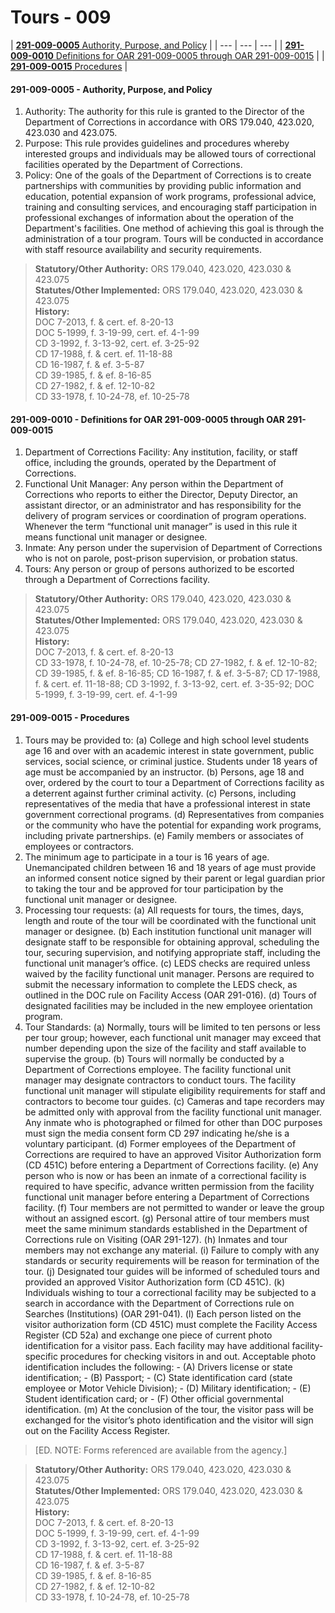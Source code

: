 # Tours - 009

| [**291-009-0005**  Authority, Purpose, and Policy](tours-009.md#291-009-0005-authority-purpose-and-policy) |
| --- | --- | --- |
| [**291-009-0010**  Definitions for OAR 291-009-0005 through OAR 291-009-0015](tours-009.md#291-009-0010-definitions-for-oar-291-009-0005-through-oar-291-009-0015) |
| [**291-009-0015**  Procedures](tours-009.md#291-009-0015-procedures) |

#### **291-009-0005 - Authority, Purpose, and Policy**

1. Authority: The authority for this rule is granted to the Director of the Department of Corrections in accordance with ORS 179.040, 423.020, 423.030 and 423.075. 
2. Purpose: This rule provides guidelines and procedures whereby interested groups and individuals may be allowed tours of correctional facilities operated by the Department of Corrections. 
3. Policy: One of the goals of the Department of Corrections is to create partnerships with communities by providing public information and education, potential expansion of work programs, professional advice, training and consulting services, and encouraging staff participation in professional exchanges of information about the operation of the Department's facilities. One method of achieving this goal is through the administration of a tour program. Tours will be conducted in accordance with staff resource availability and security requirements.

> **Statutory/Other Authority:** ORS 179.040, 423.020, 423.030 & 423.075  
> **Statutes/Other Implemented:** ORS 179.040, 423.020, 423.030 & 423.075  
> **History:**  
> DOC 7-2013, f. & cert. ef. 8-20-13  
> DOC 5-1999, f. 3-19-99, cert. ef. 4-1-99  
> CD 3-1992, f. 3-13-92, cert. ef. 3-25-92  
> CD 17-1988, f. & cert. ef. 11-18-88  
> CD 16-1987, f. & ef. 3-5-87  
> CD 39-1985, f. & ef. 8-16-85  
> CD 27-1982, f. & ef. 12-10-82  
> CD 33-1978, f. 10-24-78, ef. 10-25-78

#### **291-009-0010 - Definitions for OAR 291-009-0005 through OAR 291-009-0015**

1. Department of Corrections Facility: Any institution, facility, or staff office, including the grounds, operated by the Department of Corrections. 
2. Functional Unit Manager: Any person within the Department of Corrections who reports to either the Director, Deputy Director, an assistant director, or an administrator and has responsibility for the delivery of program services or coordination of program operations. Whenever the term “functional unit manager” is used in this rule it means functional unit manager or designee. 
3. Inmate: Any person under the supervision of Department of Corrections who is not on parole, post-prison supervision, or probation status. 
4. Tours: Any person or group of persons authorized to be escorted through a Department of Corrections facility.

> **Statutory/Other Authority:** ORS 179.040, 423.020, 423.030 & 423.075  
> **Statutes/Other Implemented:** ORS 179.040, 423.020, 423.030 & 423.075  
> **History:**  
> DOC 7-2013, f. & cert. ef. 8-20-13  
> CD 33-1978, f. 10-24-78, ef. 10-25-78; CD 27-1982, f. & ef. 12-10-82; CD 39-1985, f. & ef. 8-16-85; CD 16-1987, f. & ef. 3-5-87; CD 17-1988, f. & cert. ef. 11-18-88; CD 3-1992, f. 3-13-92, cert. ef. 3-35-92; DOC 5-1999, f. 3-19-99, cert. ef. 4-1-99

#### **291-009-0015 - Procedures**

1. Tours may be provided to:  \(a\) College and high school level students age 16 and over with an academic interest in state government, public services, social science, or criminal justice. Students under 18 years of age must be accompanied by an instructor.  \(b\) Persons, age 18 and over, ordered by the court to tour a Department of Corrections facility as a deterrent against further criminal activity.  \(c\) Persons, including representatives of the media that have a professional interest in state government correctional programs.  \(d\) Representatives from companies or the community who have the potential for expanding work programs, including private partnerships.  \(e\) Family members or associates of employees or contractors. 
2. The minimum age to participate in a tour is 16 years of age. Unemancipated children between 16 and 18 years of age must provide an informed consent notice signed by their parent or legal guardian prior to taking the tour and be approved for tour participation by the functional unit manager or designee. 
3. Processing tour requests:  \(a\) All requests for tours, the times, days, length and route of the tour will be coordinated with the functional unit manager or designee.  \(b\) Each institution functional unit manager will designate staff to be responsible for obtaining approval, scheduling the tour, securing supervision, and notifying appropriate staff, including the functional unit manager’s office.  \(c\) LEDS checks are required unless waived by the facility functional unit manager. Persons are required to submit the necessary information to complete the LEDS check, as outlined in the DOC rule on Facility Access \(OAR 291-016\).  \(d\) Tours of designated facilities may be included in the new employee orientation program. 
4. Tour Standards:  \(a\) Normally, tours will be limited to ten persons or less per tour group; however, each functional unit manager may exceed that number depending upon the size of the facility and staff available to supervise the group.  \(b\) Tours will normally be conducted by a Department of Corrections employee. The facility functional unit manager may designate contractors to conduct tours. The facility functional unit manager will stipulate eligibility requirements for staff and contractors to become tour guides.  \(c\) Cameras and tape recorders may be admitted only with approval from the facility functional unit manager. Any inmate who is photographed or filmed for other than DOC purposes must sign the media consent form CD 297 indicating he/she is a voluntary participant.  \(d\) Former employees of the Department of Corrections are required to have an approved Visitor Authorization form \(CD 451C\) before entering a Department of Corrections facility.  \(e\) Any person who is now or has been an inmate of a correctional facility is required to have specific, advance written permission from the facility functional unit manager before entering a Department of Corrections facility.  \(f\) Tour members are not permitted to wander or leave the group without an assigned escort.  \(g\) Personal attire of tour members must meet the same minimum standards established in the Department of Corrections rule on Visiting \(OAR 291-127\).  \(h\) Inmates and tour members may not exchange any material.  \(i\) Failure to comply with any standards or security requirements will be reason for termination of the tour.  \(j\) Designated tour guides will be informed of scheduled tours and provided an approved Visitor Authorization form \(CD 451C\).  \(k\) Individuals wishing to tour a correctional facility may be subjected to a search in accordance with the Department of Corrections rule on Searches \(Institutions\) \(OAR 291-041\).  \(l\) Each person listed on the visitor authorization form \(CD 451C\) must complete the Facility Access Register \(CD 52a\) and exchange one piece of current photo identification for a visitor pass. Each facility may have additional facility-specific procedures for checking visitors in and out. Acceptable photo identification includes the following:  - \(A\) Drivers license or state identification; - \(B\) Passport; - \(C\) State identification card \(state employee or Motor Vehicle Division\); - \(D\) Military identification; - \(E\) Student identification card; or - \(F\) Other official governmental identification.  \(m\) At the conclusion of the tour, the visitor pass will be exchanged for the visitor’s photo identification and the visitor will sign out on the Facility Access Register.

> \[ED. NOTE: Forms referenced are available from the agency.\]

> **Statutory/Other Authority:** ORS 179.040, 423.020, 423.030 & 423.075  
> **Statutes/Other Implemented:** ORS 179.040, 423.020, 423.030 & 423.075  
> **History:**  
> DOC 7-2013, f. & cert. ef. 8-20-13  
> DOC 5-1999, f. 3-19-99, cert. ef. 4-1-99  
> CD 3-1992, f. 3-13-92, cert. ef. 3-25-92  
> CD 17-1988, f. & cert. ef. 11-18-88  
> CD 16-1987, f. & ef. 3-5-87  
> CD 39-1985, f. & ef. 8-16-85  
> CD 27-1982, f. & ef. 12-10-82  
> CD 33-1978, f. 10-24-78, ef. 10-25-78

